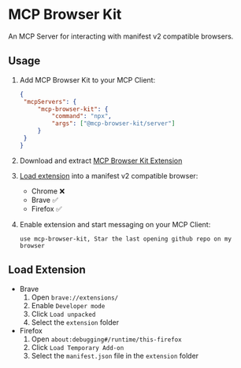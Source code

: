 # MCP Browser Kit

An MCP Server for interacting with manifest v2 compatible browsers.

## Usage

1. Add MCP Browser Kit to your MCP Client:

   ```json
   {
   	"mcpServers": {
   		"mcp-browser-kit": {
   			"command": "npx",
   			"args": ["@mcp-browser-kit/server"]
   		}
   	}
   }
   ```

2. Download and extract [MCP Browser Kit Extension](https://github.com/ndthanhdev/mcp-browser-kit/releases/download/v2.0.0/extension.zip)
3. [Load extension](#load-extension) into a manifest v2 compatible browser:

   - Chrome ❌
   - Brave ✅
   - Firefox ✅

4. Enable extension and start messaging on your MCP Client:

   ```
   use mcp-browser-kit, Star the last opening github repo on my browser
   ```

## Load Extension

- Brave
  1.  Open `brave://extensions/`
  2.  Enable `Developer mode`
  3.  Click `Load unpacked`
  4.  Select the `extension` folder
- Firefox
  1.  Open `about:debugging#/runtime/this-firefox`
  2.  Click `Load Temporary Add-on`
  3.  Select the `manifest.json` file in the `extension` folder
